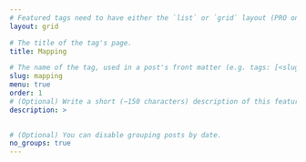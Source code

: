 ```yaml
---
# Featured tags need to have either the `list` or `grid` layout (PRO only).
layout: grid

# The title of the tag's page.
title: Mapping

# The name of the tag, used in a post's front matter (e.g. tags: [<slug>]).
slug: mapping
menu: true
order: 1
# (Optional) Write a short (~150 characters) description of this featured tag.
description: >
 

# (Optional) You can disable grouping posts by date.
no_groups: true
---
```

